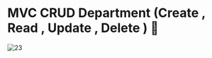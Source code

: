 
# MVC CRUD Department (Create , Read , Update , Delete )  👋

![23](https://github.com/rahafnasad/MVC_CRUD_Department/assets/135382124/a93e898e-dbf1-42d3-b6cb-67555021b44a)
